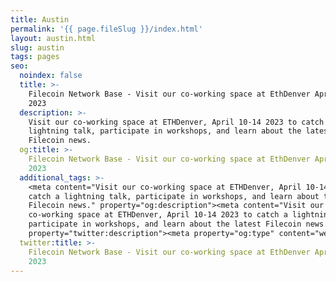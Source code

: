 ```yaml
---
title: Austin
permalink: '{{ page.fileSlug }}/index.html'
layout: austin.html
slug: austin
tags: pages
seo:
  noindex: false
  title: >-
    Filecoin Network Base - Visit our co-working space at EthDenver April 10-14
    2023
  description: >-
    Visit our co-working space at ETHDenver, April 10-14 2023 to catch a
    lightning talk, participate in workshops, and learn about the latest
    Filecoin news.
  og:title: >-
    Filecoin Network Base - Visit our co-working space at EthDenver April 10-14
    2023
  additional_tags: >-
    <meta content="Visit our co-working space at ETHDenver, April 10-14 2023 to
    catch a lightning talk, participate in workshops, and learn about the latest
    Filecoin news." property="og:description"><meta content="Visit our
    co-working space at ETHDenver, April 10-14 2023 to catch a lightning talk,
    participate in workshops, and learn about the latest Filecoin news."
    property="twitter:description"><meta property="og:type" content="website">
  twitter:title: >-
    Filecoin Network Base - Visit our co-working space at EthDenver April 10-14
    2023
---
```



